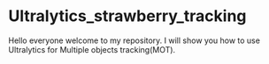 # Ultralytics_strawberry_tracking
Hello everyone welcome to my repository. I will show you how to use Ultralytics for Multiple objects tracking(MOT).
